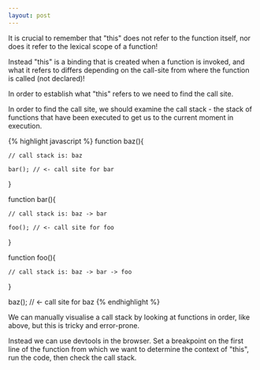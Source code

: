 ```yaml
---
layout: post
---
```


It is crucial to remember that "this" does not refer to the function itself, nor does it refer to the lexical scope of a function!

Instead "this" is a binding that is created when a function is invoked, and what it refers to differs depending on the call-site from where the function is called (not declared)!

In order to establish what "this" refers to we need to find the call site.

In order to find the call site, we should examine the call stack - the stack of functions that have been executed to get us to the current moment in execution.

{% highlight javascript %}
function baz(){

	// call stack is: baz

	bar(); // <- call site for bar

}

function bar(){

	// call stack is: baz -> bar

	foo(); // <- call site for foo

}

function foo(){

	// call stack is: baz -> bar -> foo

}

baz(); // <- call site for baz
{% endhighlight %}

We can manually visualise a call stack by looking at functions in order, like above, but this is tricky and error-prone.

Instead we can use devtools in the browser. Set a breakpoint on the first line of the function from which we want to determine the context of "this", run the code, then check the call stack.
